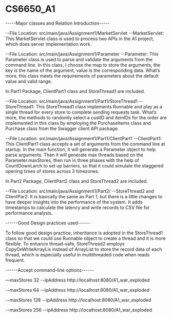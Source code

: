 # CS6650_A1

-----Major classes and Relation Introduction-----

--File Location: src/main/java/Assignment1/MarketServlet
--MarketServlet: This MarketServlet class is used to process two APIs in the A1 project, which does server implementation work. 

--File Location: src/main/java/Assignment1/Parameter
--Parameter: This Parameter class is used to parse and validate the arguments from the command line. In this class, I choose the map to store the arguments, the key is the name of the argument, value is the corresponding data. What’s more, this class meets the requirements of parameters about the default value and valid range. 


In Part1 Package, ClientPart1 class and StoreThread1 are included.

--File Location: src/main/java/Assignment1/Part1/StoreThread1
--StoreThread1: This StoreThread1 class implements Runnable and play as a single thread for every store to complete sending requests task. What’s more, the methods to randomly select a custID and itemIDs for the order are implemented in this class by employing the PurchaseItems class and Purchase class from the Swagger client API package.


--File Location: src/main/java/Assignment1/Part1/ClientPart1
--ClientPart1: This ClientPart1 class accepts a set of arguments from the command line at startup. In the main function, it will generate a Parameter object to help parse arguments. Then it will generate max threads based on the Parameter.maxStores, then run in three phases with the help of CountDownLarch to set up barriers, so that it could simulate the staggered opening times of stores across 3 timezones. 

In Part2 Package, ClientPart2 class and StoreThread2 are included.

--File Location: src/main/java/Assignment1/Part2/
--StoreThread2 and ClientPar2: It is basically the same as Part 1, but there is a little changes to have deeper insights into the performance of the system. It adds timestamps to calculate the latency and write records to CSV file for performance analysis.


------Good Design practices used------

To follow good design practice, inheritance is adopted in the StoreThread1 class so that we could use Runnable object to create a thread and it is more flexible.
To enhance thread-safe, StoreThread2 employs CopyOnWriteArrayLis instead of ArrayList to store the record data of each thread, which is especially useful in multithreaded code when reads frequent.

------Accept command-line options------

—maxStores 32 --ipAddress http://localhost:8080/A1_war_exploded

--maxStores 64 --ipAddress http://localhost:8080/A1_war_exploded

--maxStores 128 --ipAddress http://localhost:8080/A1_war_exploded

--maxStores 256 --ipAddress http://localhost:8080/A1_war_exploded
